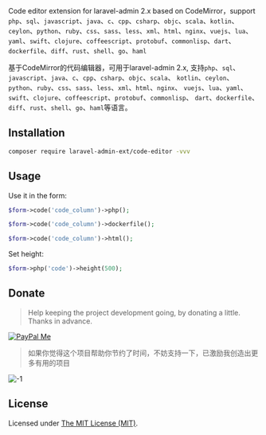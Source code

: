Code editor extension for laravel-admin 2.x based on CodeMirror，support `php`、`sql`、`javascript`、`java`、`c`、`cpp`、`csharp`、`objc`、`scala`、`kotlin`、`ceylon`、`python`、`ruby`、`css`、`sass`、`less`、`xml`、`html`、`nginx`、`vuejs`、`lua`、`yaml`、`swift`、`clojure`、`coffeescript`、`protobuf`、`commonlisp`、`dart`、`dockerfile`、`diff`、`rust`、`shell`、`go`、`haml`

基于CodeMirror的代码编辑器，可用于laravel-admin 2.x, 
支持`php`、`sql`、`javascript`、`java`、`c`、`cpp`、`csharp`、`objc`、`scala`、
`kotlin`、`ceylon`、`python`、`ruby`、`css`、`sass`、`less`、`xml`、`html`、`nginx`、
`vuejs`、`lua`、`yaml`、`swift`、`clojure`、`coffeescript`、`protobuf`、`commonlisp`、
`dart`、`dockerfile`、`diff`、`rust`、`shell`、`go`、`haml`等语言。

## Installation 

```bash
composer require laravel-admin-ext/code-editor -vvv
```

## Usage 

Use it in the form:
```php
$form->code('code_column')->php();

$form->code('code_column')->dockerfile();

$form->code('code_column')->html();
```

Set height:
```php
$form->php('code')->height(500);
```

## Donate

> Help keeping the project development going, by donating a little. Thanks in advance.

[![PayPal Me](https://img.shields.io/badge/Donate-PayPal-green.svg)](https://www.paypal.me/zousong)

> 如果你觉得这个项目帮助你节约了时间，不妨支持一下，已激励我创造出更多有用的项目

![-1](https://cloud.githubusercontent.com/assets/1479100/23287423/45c68202-fa78-11e6-8125-3e365101a313.jpg)

License
------------
Licensed under [The MIT License (MIT)](LICENSE).
